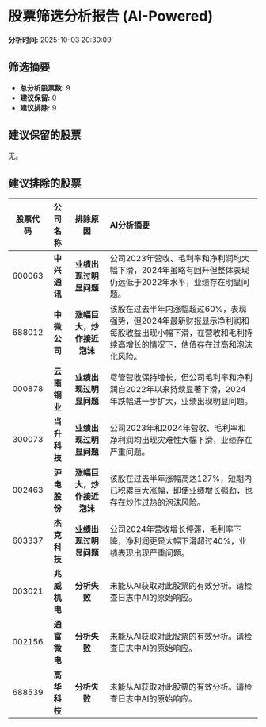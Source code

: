 # 股票筛选分析报告 (AI-Powered)

**分析时间:** 2025-10-03 20:30:09

## 筛选摘要

- **总分析股票数:** 9
- **建议保留:** 0
- **建议排除:** 9

## 建议保留的股票

无。


## 建议排除的股票

| 股票代码 | 公司名称 | 排除原因 | AI分析摘要 |
|:---:|:---:|:---:|:---|
| 600063 | **中兴通讯** | **业绩出现过明显问题** | 公司2023年营收、毛利率和净利润均大幅下滑，2024年虽略有回升但整体表现仍远低于2022年水平，业绩存在明显问题。 |
| 688012 | **中微公司** | **涨幅巨大，炒作接近泡沫** | 该股在过去半年内涨幅超过60%，表现强势，但2024年最新财报显示净利润和每股收益出现小幅下滑，在营收和毛利持续高增长的情况下，估值存在过高和泡沫化风险。 |
| 000878 | **云南铜业** | **业绩出现过明显问题** | 尽管营收保持增长，但公司毛利率和净利润自2022年以来持续显著下滑，2024年跌幅进一步扩大，业绩出现明显问题。 |
| 300073 | **当升科技** | **业绩出现过明显问题** | 公司2023年和2024年营收、毛利率和净利润均出现灾难性大幅下滑，业绩存在严重问题。 |
| 002463 | **沪电股份** | **涨幅巨大，炒作接近泡沫** | 该股在过去半年涨幅高达127%，短期内已积累巨大涨幅，即使业绩增长强劲，也存在炒作过热的泡沫风险。 |
| 603337 | **杰克科技** | **业绩出现过明显问题** | 公司2024年营收增长停滞，毛利率下降，净利润更是大幅下滑超过40%，业绩表现出现严重问题。 |
| 003021 | **兆威机电** | **分析失败** | 未能从AI获取对此股票的有效分析。请检查日志中AI的原始响应。 |
| 002156 | **通富微电** | **分析失败** | 未能从AI获取对此股票的有效分析。请检查日志中AI的原始响应。 |
| 688539 | **高华科技** | **分析失败** | 未能从AI获取对此股票的有效分析。请检查日志中AI的原始响应。 |
